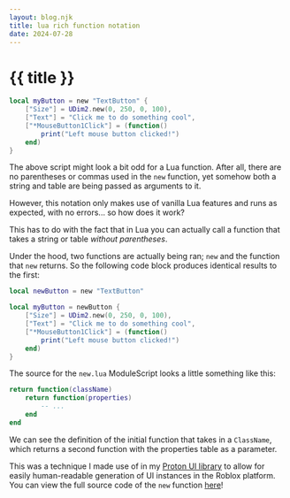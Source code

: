 ```yaml
---
layout: blog.njk
title: lua rich function notation
date: 2024-07-28
---
```


# {{ title }}

```lua
local myButton = new "TextButton" {
    ["Size"] = UDim2.new(0, 250, 0, 100),
    ["Text"] = "Click me to do something cool",
    ["*MouseButton1Click"] = (function()
        print("Left mouse button clicked!")
    end)
}
```

The above script might look a bit odd for a Lua function. After all, there are no parentheses or commas used in the `new` function, yet somehow both a string and table are being passed as arguments to it.

However, this notation only makes use of vanilla Lua features and runs as expected, with no errors... so how does it work?

This has to do with the fact that in Lua you can actually call a function that takes a string or table *without parentheses*.

Under the hood, two functions are actually being ran; `new` and the function that `new` returns. So the following code block produces identical results to the first:

```lua
local newButton = new "TextButton"

local myButton = newButton {
    ["Size"] = UDim2.new(0, 250, 0, 100),
    ["Text"] = "Click me to do something cool",
    ["*MouseButton1Click"] = (function()
        print("Left mouse button clicked!")
    end)
}
```

The source for the `new.lua` ModuleScript looks a little something like this:

```lua
return function(className)
    return function(properties)
        -- ...
    end
end
```

We can see the definition of the initial function that takes in a `ClassName`, which returns a second function with the properties table as a parameter.

This was a technique I made use of in my [Proton UI library](https://github.com/ayvacs/Proton) to allow for easily human-readable generation of UI instances in the Roblox platform. You can view the full source code of the `new` function [here](https://github.com/ayvacs/Proton/blob/main/src/Proton/modules/new.luau)!